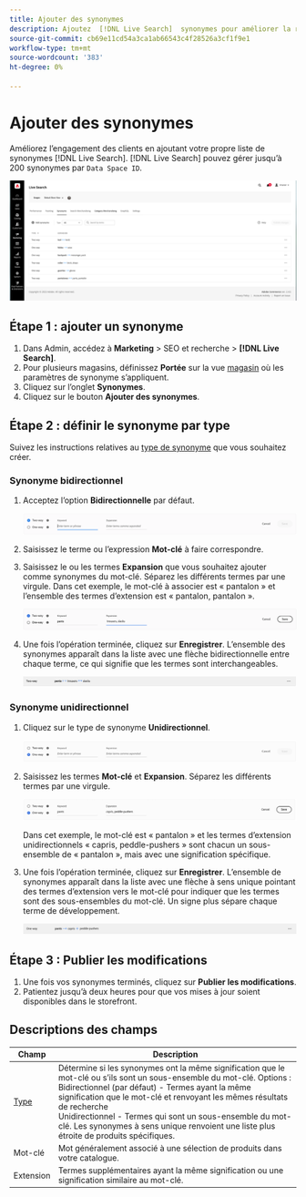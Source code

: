 ```yaml
---
title: Ajouter des synonymes
description: Ajoutez  [!DNL Live Search]  synonymes pour améliorer la réponse aux requêtes de recherche.
source-git-commit: cb69e11cd54a3ca1ab66543c4f28526a3cf1f9e1
workflow-type: tm+mt
source-wordcount: '383'
ht-degree: 0%

---
```


# Ajouter des synonymes

Améliorez l’engagement des clients en ajoutant votre propre liste de synonymes [!DNL Live Search]. [!DNL Live Search] pouvez gérer jusqu’à 200 synonymes par `Data Space ID`.

![[!DNL Live Search] synonymes ](assets/synonym-workspace.png)

## Étape 1 : ajouter un synonyme

1. Dans Admin, accédez à **Marketing** > SEO et recherche > **[!DNL Live Search]**.
1. Pour plusieurs magasins, définissez **Portée** sur la vue [ magasin](https://experienceleague.adobe.com/docs/commerce-admin/start/setup/websites-stores-views.html#scope-settings) où les paramètres de synonyme s’appliquent.
1. Cliquez sur l’onglet **Synonymes**.
1. Cliquez sur le bouton **Ajouter des synonymes**.

## Étape 2 : définir le synonyme par type

Suivez les instructions relatives au [type de synonyme](synonyms-type.md) que vous souhaitez créer.

### Synonyme bidirectionnel

1. Acceptez l’option **Bidirectionnelle** par défaut.

   ![Ajouter un synonyme bidirectionnel](assets/synonym-add-two-way.png)


1. Saisissez le terme ou l’expression **Mot-clé** à faire correspondre.
1. Saisissez le ou les termes **Expansion** que vous souhaitez ajouter comme synonymes du mot-clé. Séparez les différents termes par une virgule.
Dans cet exemple, le mot-clé à associer est « pantalon » et l’ensemble des termes d’extension est « pantalon, pantalon ».

   ![Exemple de synonyme bidirectionnel](assets/synonym-add-two-way-example.png)

1. Une fois l’opération terminée, cliquez sur **Enregistrer**.
L’ensemble des synonymes apparaît dans la liste avec une flèche bidirectionnelle entre chaque terme, ce qui signifie que les termes sont interchangeables.

   ![Synonyme bidirectionnel](assets/synonym-two-way.png)

### Synonyme unidirectionnel

1. Cliquez sur le type de synonyme **Unidirectionnel**.

   ![Ajouter un synonyme unidirectionnel](assets/synonym-add-one-way.png)

1. Saisissez les termes **Mot-clé** et **Expansion**. Séparez les différents termes par une virgule.

   ![Exemple de synonyme unidirectionnel](assets/synonym-add-one-way-example.png)

   Dans cet exemple, le mot-clé est « pantalon » et les termes d’extension unidirectionnels « capris, peddle-pushers » sont chacun un sous-ensemble de « pantalon », mais avec une signification spécifique.

1. Une fois l’opération terminée, cliquez sur **Enregistrer**.
L’ensemble de synonymes apparaît dans la liste avec une flèche à sens unique pointant des termes d’extension vers le mot-clé pour indiquer que les termes sont des sous-ensembles du mot-clé. Un signe plus sépare chaque terme de développement.

   ![Synonyme unidirectionnel](assets/synonym-one-way.png)

## Étape 3 : Publier les modifications

1. Une fois vos synonymes terminés, cliquez sur **Publier les modifications**.
1. Patientez jusqu’à deux heures pour que vos mises à jour soient disponibles dans le storefront.

## Descriptions des champs

| Champ | Description |
|--- |--- |
| [Type ](synonyms.md) | Détermine si les synonymes ont la même signification que le mot-clé ou s’ils sont un sous-ensemble du mot-clé. Options : <br />Bidirectionnel (par défaut) - Termes ayant la même signification que le mot-clé et renvoyant les mêmes résultats de recherche<br />Unidirectionnel - Termes qui sont un sous-ensemble du mot-clé. Les synonymes à sens unique renvoient une liste plus étroite de produits spécifiques. |
| Mot-clé | Mot généralement associé à une sélection de produits dans votre catalogue. |
| Extension | Termes supplémentaires ayant la même signification ou une signification similaire au mot-clé. |
